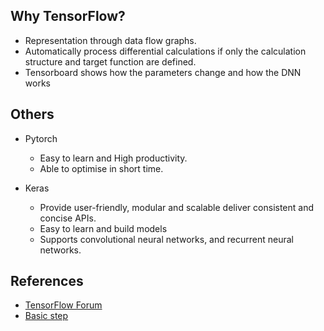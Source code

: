 ## Why TensorFlow?
- Representation through data flow graphs.
- Automatically process differential calculations if only the calculation structure and target function are defined.
- Tensorboard shows how the parameters change and how the DNN works

## Others
- Pytorch
  - Easy to learn and High productivity.
  - Able to optimise in short time.
  
- Keras
  - Provide user-friendly, modular and scalable deliver consistent and concise APIs.
  - Easy to learn and build models
  - Supports convolutional neural networks, and recurrent neural networks.

## References
- [TensorFlow Forum](https://discuss.tensorflow.org/?hl=ko&_gl=1*10xxyof*_ga*NjEwMDYzMTUyLjE2OTA5NjUwMjg.*_ga_W0YLR4190T*MTY5MDk2NTAyOC4xLjEuMTY5MDk2NTAzMy4wLjAuMA..)
- [Basic step](https://www.tensorflow.org/resources/learn-ml/basics-of-machine-learning)